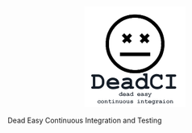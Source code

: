 <center><img src="/media/deadci-logo.png" /></center>

Dead Easy Continuous Integration and Testing
